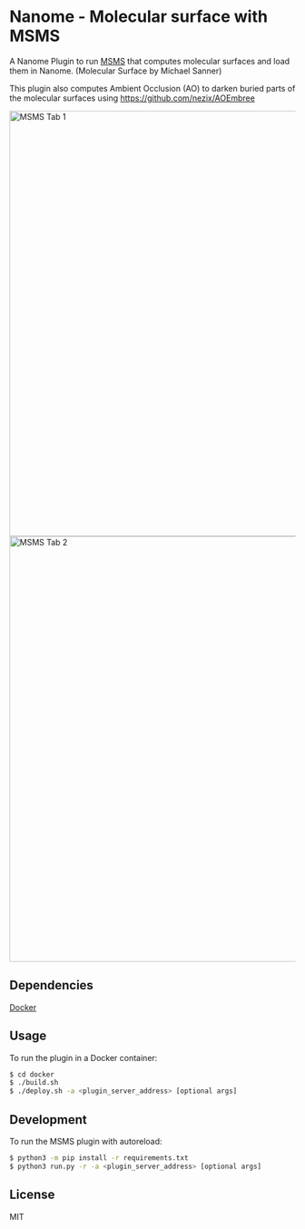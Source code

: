 # Nanome - Molecular surface with MSMS

A Nanome Plugin to run [MSMS](https://www.scripps.edu/sanner/html/msms_home.html) that computes molecular surfaces and load them in Nanome.
(Molecular Surface by Michael Sanner)

This plugin also computes Ambient Occlusion (AO) to darken buried parts of the molecular surfaces using https://github.com/nezix/AOEmbree

<img width="750" alt="MSMS Tab 1" src="https://user-images.githubusercontent.com/18257337/173958022-13855bc0-471c-4c9e-80fd-22a3f088da59.png">
<img width="750" alt="MSMS Tab 2" src="https://user-images.githubusercontent.com/18257337/173958028-ba54c77a-246b-474d-97ba-181d54aae584.png">

## Dependencies

[Docker](https://docs.docker.com/get-docker/)

## Usage

To run the plugin in a Docker container:

```sh
$ cd docker
$ ./build.sh
$ ./deploy.sh -a <plugin_server_address> [optional args]
```

## Development

To run the MSMS plugin with autoreload:

```sh
$ python3 -m pip install -r requirements.txt
$ python3 run.py -r -a <plugin_server_address> [optional args]
```

## License

MIT
